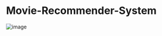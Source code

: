# Movie-Recommender-System

![image](https://github.com/user-attachments/assets/b3f818ac-846f-4261-bf69-835bfeb714a9)
